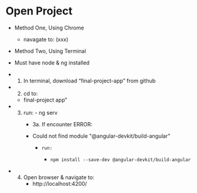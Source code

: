 # Open Project


- Method One, Using Chrome
    - navagate to:  (xxx)
  
- Method Two, Using Terminal
 - Must have node & ng installed

 - 1.	In terminal, download “final-project-app” from github
 - 2.	cd to:
     - final-project app”
 - 3.	run:
	   - ng serv
        - 3a.	If encounter ERROR: 
        -   Could not find module "@angular-devkit/build-angular"

		    -     run:
			  -     npm install --save-dev @angular-devkit/build-angular 
				
  - 4.	Open browser & navigate to:
		- http://localhost:4200/
